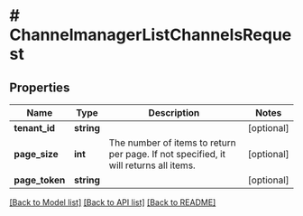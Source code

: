 # # ChannelmanagerListChannelsRequest


## Properties 


Name | Type | Description | Notes
------------ | ------------- | ------------- | -------------
**tenant_id**| **string** |   | [optional]
**page_size**| **int** | The number of items to return per page. If not specified, it will returns all items.  | [optional]
**page_token**| **string** |   | [optional]


[[Back to Model list]](../../README.md#models) [[Back to API list]](../../README.md#endpoints) [[Back to README]](../../README.md)

